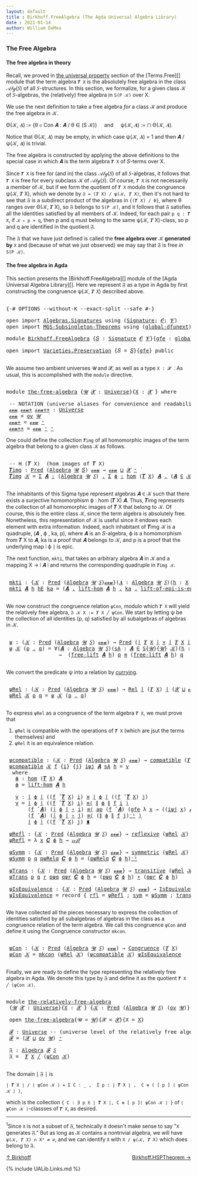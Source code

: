 ```yaml
---
layout: default
title : Birkhoff.FreeAlgebra (The Agda Universal Algebra Library)
date : 2021-01-14
author: William DeMeo
---
```


### <a id="the-free-algebra">The Free Algebra</a>

#### <a id="the-free-algebra-in-theory">The free algebra in theory</a>

Recall, we proved in [the universal property](Terms.Free.html#the-universal-property) section of the [Terms.Free][] module that the term algebra `𝑻 X` is the absolutely free algebra in the class 𝒜𝓁ℊ(𝑆) of all 𝑆-structures. In this section, we formalize, for a given class 𝒦 of 𝑆-algebras, the (relatively) free algebra in `S(P 𝒦)` over X.

We use the next definition to take a free algebra *for* a class 𝒦 and produce the free algebra *in* 𝒦.

Θ(𝒦, 𝑨) := {θ ∈ Con 𝑨 : 𝑨 / θ ∈ (S 𝒦)} &nbsp; &nbsp; and &nbsp; &nbsp; ψ(𝒦, 𝑨) := ⋂ Θ(𝒦, 𝑨).

Notice that Θ(𝒦, 𝑨) may be empty, in which case ψ(𝒦, 𝑨) = 1 and then 𝑨 / ψ(𝒦, 𝑨) is trivial.

The free algebra is constructed by applying the above definitions to the special case in which 𝑨 is the term algebra `𝑻 X` of 𝑆-terms over X.

Since `𝑻 X` is free for (and in) the class 𝒜𝓁ℊ(𝑆) of all 𝑆-algebras, it follows that `𝑻 X` is free for every subclass 𝒦 of 𝒜𝓁ℊ(𝑆). Of course, `𝑻 X` is not necessarily a member of 𝒦, but if we form the quotient of `𝑻 X` modulo the congruence ψ(𝒦, 𝑻 X), which we denote by `𝔉 = (𝑻 X) / ψ(𝒦, 𝑻 X)`, then it's not hard to see that 𝔉 is a subdirect product of the algebras in `{(𝑻 𝑋) / θ}`, where θ ranges over Θ(𝒦, 𝑻 X), so 𝔉 belongs to `S(P 𝒦)`, and it follows that 𝔉 satisfies all the identities satisfied by all members of 𝒦.  Indeed, for each pair `p q : 𝑻 X`, if `𝒦 ⊧ p ≈ q`, then p and q must belong to the same ψ(𝒦, 𝑻 X)-class, so p and q are identified in the quotient 𝔉.

The 𝔉 that we have just defined is called the **free algebra over** 𝒦 **generated by** `X` and (because of what we just observed) we may say that 𝔉 is free *in* `S(P 𝒦)`.


#### <a id="the-free-algebra-in-agda">The free algebra in Agda</a>

This section presents the [Birkhoff.FreeAlgebra][] module of the [Agda Universal Algebra Library][].  Here we represent 𝔉 as a type in Agda by first constructing the congruence ψ(𝒦, 𝑻 𝑋) described above.

<pre class="Agda">

<a id="2167" class="Symbol">{-#</a> <a id="2171" class="Keyword">OPTIONS</a> <a id="2179" class="Pragma">--without-K</a> <a id="2191" class="Pragma">--exact-split</a> <a id="2205" class="Pragma">--safe</a> <a id="2212" class="Symbol">#-}</a>

<a id="2217" class="Keyword">open</a> <a id="2222" class="Keyword">import</a> <a id="2229" href="Algebras.Signatures.html" class="Module">Algebras.Signatures</a> <a id="2249" class="Keyword">using</a> <a id="2255" class="Symbol">(</a><a id="2256" href="Algebras.Signatures.html#1299" class="Function">Signature</a><a id="2265" class="Symbol">;</a> <a id="2267" href="universes.html#613" class="Generalizable">𝓞</a><a id="2268" class="Symbol">;</a> <a id="2270" href="universes.html#617" class="Generalizable">𝓥</a><a id="2271" class="Symbol">)</a>
<a id="2273" class="Keyword">open</a> <a id="2278" class="Keyword">import</a> <a id="2285" href="MGS-Subsingleton-Theorems.html" class="Module">MGS-Subsingleton-Theorems</a> <a id="2311" class="Keyword">using</a> <a id="2317" class="Symbol">(</a><a id="2318" href="MGS-Subsingleton-Theorems.html#3468" class="Function">global-dfunext</a><a id="2332" class="Symbol">)</a>

<a id="2335" class="Keyword">module</a> <a id="2342" href="Birkhoff.FreeAlgebra.html" class="Module">Birkhoff.FreeAlgebra</a> <a id="2363" class="Symbol">{</a><a id="2364" href="Birkhoff.FreeAlgebra.html#2364" class="Bound">𝑆</a> <a id="2366" class="Symbol">:</a> <a id="2368" href="Algebras.Signatures.html#1299" class="Function">Signature</a> <a id="2378" href="universes.html#613" class="Generalizable">𝓞</a> <a id="2380" href="universes.html#617" class="Generalizable">𝓥</a><a id="2381" class="Symbol">}{</a><a id="2383" href="Birkhoff.FreeAlgebra.html#2383" class="Bound">gfe</a> <a id="2387" class="Symbol">:</a> <a id="2389" href="MGS-Subsingleton-Theorems.html#3468" class="Function">global-dfunext</a><a id="2403" class="Symbol">}</a> <a id="2405" class="Keyword">where</a>

<a id="2412" class="Keyword">open</a> <a id="2417" class="Keyword">import</a> <a id="2424" href="Varieties.Preservation.html" class="Module">Varieties.Preservation</a> <a id="2447" class="Symbol">{</a><a id="2448" class="Argument">𝑆</a> <a id="2450" class="Symbol">=</a> <a id="2452" href="Birkhoff.FreeAlgebra.html#2364" class="Bound">𝑆</a><a id="2453" class="Symbol">}{</a><a id="2455" href="Birkhoff.FreeAlgebra.html#2383" class="Bound">gfe</a><a id="2458" class="Symbol">}</a> <a id="2460" class="Keyword">public</a>

</pre>

We assume two ambient universes 𝓤 and 𝓧, as well as a type `X : 𝓧 ̇`. As usual, this is accomplished with the `module` directive.

<pre class="Agda">

<a id="2625" class="Keyword">module</a> <a id="the-free-algebra"></a><a id="2632" href="Birkhoff.FreeAlgebra.html#2632" class="Module">the-free-algebra</a> <a id="2649" class="Symbol">{</a><a id="2650" href="Birkhoff.FreeAlgebra.html#2650" class="Bound">𝓤</a> <a id="2652" href="Birkhoff.FreeAlgebra.html#2652" class="Bound">𝓧</a> <a id="2654" class="Symbol">:</a> <a id="2656" href="universes.html#551" class="Function">Universe</a><a id="2664" class="Symbol">}{</a><a id="2666" href="Birkhoff.FreeAlgebra.html#2666" class="Bound">X</a> <a id="2668" class="Symbol">:</a> <a id="2670" href="Birkhoff.FreeAlgebra.html#2652" class="Bound">𝓧</a> <a id="2672" href="universes.html#758" class="Function Operator">̇</a><a id="2673" class="Symbol">}</a> <a id="2675" class="Keyword">where</a>

 <a id="2683" class="Comment">-- NOTATION (universe aliases for convenience and readability).</a>
 <a id="the-free-algebra.𝓸𝓿𝓾"></a><a id="2748" href="Birkhoff.FreeAlgebra.html#2748" class="Function">𝓸𝓿𝓾</a> <a id="the-free-algebra.𝓸𝓿𝓾+"></a><a id="2752" href="Birkhoff.FreeAlgebra.html#2752" class="Function">𝓸𝓿𝓾+</a> <a id="the-free-algebra.𝓸𝓿𝓾++"></a><a id="2757" href="Birkhoff.FreeAlgebra.html#2757" class="Function">𝓸𝓿𝓾++</a> <a id="2763" class="Symbol">:</a> <a id="2765" href="universes.html#551" class="Function">Universe</a>
 <a id="2775" href="Birkhoff.FreeAlgebra.html#2748" class="Function">𝓸𝓿𝓾</a> <a id="2779" class="Symbol">=</a> <a id="2781" href="Algebras.Products.html#1999" class="Function">ov</a> <a id="2784" href="Birkhoff.FreeAlgebra.html#2650" class="Bound">𝓤</a>
 <a id="2787" href="Birkhoff.FreeAlgebra.html#2752" class="Function">𝓸𝓿𝓾+</a> <a id="2792" class="Symbol">=</a> <a id="2794" href="Birkhoff.FreeAlgebra.html#2748" class="Function">𝓸𝓿𝓾</a> <a id="2798" href="universes.html#527" class="Function Operator">⁺</a>
 <a id="2801" href="Birkhoff.FreeAlgebra.html#2757" class="Function">𝓸𝓿𝓾++</a> <a id="2807" class="Symbol">=</a> <a id="2809" href="Birkhoff.FreeAlgebra.html#2748" class="Function">𝓸𝓿𝓾</a> <a id="2813" href="universes.html#527" class="Function Operator">⁺</a> <a id="2815" href="universes.html#527" class="Function Operator">⁺</a>
</pre>

One could define the collection `𝑻img` of all homomorphic images of the term algebra that belong to a given class 𝒦 as follows.

<pre class="Agda">

 <a id="2973" class="Comment">-- H (𝑻 X)  (hom images of 𝑻 X)</a>
 <a id="the-free-algebra.𝑻img"></a><a id="3006" href="Birkhoff.FreeAlgebra.html#3006" class="Function">𝑻img</a> <a id="3011" class="Symbol">:</a> <a id="3013" href="Relations.Unary.html#1062" class="Function">Pred</a> <a id="3018" class="Symbol">(</a><a id="3019" href="Algebras.Algebras.html#694" class="Function">Algebra</a> <a id="3027" href="Birkhoff.FreeAlgebra.html#2650" class="Bound">𝓤</a> <a id="3029" href="Birkhoff.FreeAlgebra.html#2364" class="Bound">𝑆</a><a id="3030" class="Symbol">)</a> <a id="3032" href="Birkhoff.FreeAlgebra.html#2748" class="Function">𝓸𝓿𝓾</a> <a id="3036" class="Symbol">→</a> <a id="3038" href="Birkhoff.FreeAlgebra.html#2748" class="Function">𝓸𝓿𝓾</a> <a id="3042" href="Agda.Primitive.html#636" class="Function Operator">⊔</a> <a id="3044" href="Birkhoff.FreeAlgebra.html#2652" class="Bound">𝓧</a> <a id="3046" href="universes.html#527" class="Function Operator">⁺</a> <a id="3048" href="universes.html#758" class="Function Operator">̇</a>
 <a id="3051" href="Birkhoff.FreeAlgebra.html#3006" class="Function">𝑻img</a> <a id="3056" href="Birkhoff.FreeAlgebra.html#3056" class="Bound">𝒦</a> <a id="3058" class="Symbol">=</a> <a id="3060" href="MGS-MLTT.html#3074" class="Function">Σ</a> <a id="3062" href="Birkhoff.FreeAlgebra.html#3062" class="Bound">𝑨</a> <a id="3064" href="MGS-MLTT.html#3074" class="Function">꞉</a> <a id="3066" class="Symbol">(</a><a id="3067" href="Algebras.Algebras.html#694" class="Function">Algebra</a> <a id="3075" href="Birkhoff.FreeAlgebra.html#2650" class="Bound">𝓤</a> <a id="3077" href="Birkhoff.FreeAlgebra.html#2364" class="Bound">𝑆</a><a id="3078" class="Symbol">)</a> <a id="3080" href="MGS-MLTT.html#3074" class="Function">,</a> <a id="3082" href="MGS-MLTT.html#3074" class="Function">Σ</a> <a id="3084" href="Birkhoff.FreeAlgebra.html#3084" class="Bound">ϕ</a> <a id="3086" href="MGS-MLTT.html#3074" class="Function">꞉</a> <a id="3088" href="Homomorphisms.Basic.html#2268" class="Function">hom</a> <a id="3092" class="Symbol">(</a><a id="3093" href="Terms.Basic.html#3603" class="Function">𝑻</a> <a id="3095" href="Birkhoff.FreeAlgebra.html#2666" class="Bound">X</a><a id="3096" class="Symbol">)</a> <a id="3098" href="Birkhoff.FreeAlgebra.html#3062" class="Bound">𝑨</a> <a id="3100" href="MGS-MLTT.html#3074" class="Function">,</a> <a id="3102" class="Symbol">(</a><a id="3103" href="Birkhoff.FreeAlgebra.html#3062" class="Bound">𝑨</a> <a id="3105" href="Relations.Unary.html#2061" class="Function Operator">∈</a> <a id="3107" href="Birkhoff.FreeAlgebra.html#3056" class="Bound">𝒦</a><a id="3108" class="Symbol">)</a> <a id="3110" href="MGS-MLTT.html#3515" class="Function Operator">×</a> <a id="3112" href="Prelude.Inverses.html#2322" class="Function">Epic</a> <a id="3117" href="Prelude.Preliminaries.html#12622" class="Function Operator">∣</a> <a id="3119" href="Birkhoff.FreeAlgebra.html#3084" class="Bound">ϕ</a> <a id="3121" href="Prelude.Preliminaries.html#12622" class="Function Operator">∣</a>

</pre>

The inhabitants of this Sigma type represent algebras 𝑨 ∈ 𝒦 such that there exists a surjective homomorphism ϕ : hom (𝑻 X) 𝑨. Thus, 𝑻img represents the collection of all homomorphic images of 𝑻 X that belong to 𝒦.  Of course, this is the entire class 𝒦, since the term algebra is absolutely free. Nonetheless, this representation of 𝒦 is useful since it endows each element with extra information.  Indeed, each inhabitant of 𝑻img 𝒦 is a quadruple, (𝑨 , ϕ , ka, p), where 𝑨 is an 𝑆-algebra, ϕ is a homomorphism from 𝑻 X to 𝑨, ka is a proof that 𝑨 belongs to 𝒦, and p is a proof that the underlying map ∣ ϕ ∣ is epic.

The next function, `mkti`, that takes an arbitrary algebra 𝑨 in 𝒦 and a mapping X → ∣ 𝑨 ∣ and returns the corresponding quadruple in `𝑻img 𝒦`.

<pre class="Agda">

 <a id="the-free-algebra.mkti"></a><a id="3913" href="Birkhoff.FreeAlgebra.html#3913" class="Function">mkti</a> <a id="3918" class="Symbol">:</a> <a id="3920" class="Symbol">{</a><a id="3921" href="Birkhoff.FreeAlgebra.html#3921" class="Bound">𝒦</a> <a id="3923" class="Symbol">:</a> <a id="3925" href="Relations.Unary.html#1062" class="Function">Pred</a> <a id="3930" class="Symbol">(</a><a id="3931" href="Algebras.Algebras.html#694" class="Function">Algebra</a> <a id="3939" href="Birkhoff.FreeAlgebra.html#2650" class="Bound">𝓤</a> <a id="3941" href="Birkhoff.FreeAlgebra.html#2364" class="Bound">𝑆</a><a id="3942" class="Symbol">)</a><a id="3943" href="Birkhoff.FreeAlgebra.html#2748" class="Function">𝓸𝓿𝓾</a><a id="3946" class="Symbol">}(</a><a id="3948" href="Birkhoff.FreeAlgebra.html#3948" class="Bound">𝑨</a> <a id="3950" class="Symbol">:</a> <a id="3952" href="Algebras.Algebras.html#694" class="Function">Algebra</a> <a id="3960" href="Birkhoff.FreeAlgebra.html#2650" class="Bound">𝓤</a> <a id="3962" href="Birkhoff.FreeAlgebra.html#2364" class="Bound">𝑆</a><a id="3963" class="Symbol">)(</a><a id="3965" href="Birkhoff.FreeAlgebra.html#3965" class="Bound">h</a> <a id="3967" class="Symbol">:</a> <a id="3969" href="Birkhoff.FreeAlgebra.html#2666" class="Bound">X</a> <a id="3971" class="Symbol">→</a> <a id="3973" href="Prelude.Preliminaries.html#12622" class="Function Operator">∣</a> <a id="3975" href="Birkhoff.FreeAlgebra.html#3948" class="Bound">𝑨</a> <a id="3977" href="Prelude.Preliminaries.html#12622" class="Function Operator">∣</a><a id="3978" class="Symbol">)</a> <a id="3980" class="Symbol">→</a> <a id="3982" href="Prelude.Inverses.html#2322" class="Function">Epic</a> <a id="3987" href="Birkhoff.FreeAlgebra.html#3965" class="Bound">h</a> <a id="3989" class="Symbol">→</a> <a id="3991" href="Birkhoff.FreeAlgebra.html#3948" class="Bound">𝑨</a> <a id="3993" href="Relations.Unary.html#2061" class="Function Operator">∈</a> <a id="3995" href="Birkhoff.FreeAlgebra.html#3921" class="Bound">𝒦</a> <a id="3997" class="Symbol">→</a> <a id="3999" href="Birkhoff.FreeAlgebra.html#3006" class="Function">𝑻img</a> <a id="4004" href="Birkhoff.FreeAlgebra.html#3921" class="Bound">𝒦</a>
 <a id="4007" href="Birkhoff.FreeAlgebra.html#3913" class="Function">mkti</a> <a id="4012" href="Birkhoff.FreeAlgebra.html#4012" class="Bound">𝑨</a> <a id="4014" href="Birkhoff.FreeAlgebra.html#4014" class="Bound">h</a> <a id="4016" href="Birkhoff.FreeAlgebra.html#4016" class="Bound">hE</a> <a id="4019" href="Birkhoff.FreeAlgebra.html#4019" class="Bound">ka</a> <a id="4022" class="Symbol">=</a> <a id="4024" class="Symbol">(</a><a id="4025" href="Birkhoff.FreeAlgebra.html#4012" class="Bound">𝑨</a> <a id="4027" href="Prelude.Equality.html#493" class="InductiveConstructor Operator">,</a> <a id="4029" href="Terms.Basic.html#4495" class="Function">lift-hom</a> <a id="4038" href="Birkhoff.FreeAlgebra.html#4012" class="Bound">𝑨</a> <a id="4040" href="Birkhoff.FreeAlgebra.html#4014" class="Bound">h</a> <a id="4042" href="Prelude.Equality.html#493" class="InductiveConstructor Operator">,</a> <a id="4044" href="Birkhoff.FreeAlgebra.html#4019" class="Bound">ka</a> <a id="4047" href="Prelude.Equality.html#493" class="InductiveConstructor Operator">,</a> <a id="4049" href="Terms.Basic.html#5688" class="Function">lift-of-epi-is-epi</a> <a id="4068" href="Birkhoff.FreeAlgebra.html#4012" class="Bound">𝑨</a> <a id="4070" href="Birkhoff.FreeAlgebra.html#4014" class="Bound">h</a> <a id="4072" href="Birkhoff.FreeAlgebra.html#4016" class="Bound">hE</a><a id="4074" class="Symbol">)</a>

</pre>

We now construct the congruence relation `ψCon`, modulo which `𝑻 X` will yield the relatively free algebra, `𝔉 𝒦 X := 𝑻 X ╱ ψCon`. We start by letting ψ be the collection of all identities (p, q) satisfied by all subalgebras of algebras in 𝒦.

<pre class="Agda">

 <a id="the-free-algebra.ψ"></a><a id="4348" href="Birkhoff.FreeAlgebra.html#4348" class="Function">ψ</a> <a id="4350" class="Symbol">:</a> <a id="4352" class="Symbol">(</a><a id="4353" href="Birkhoff.FreeAlgebra.html#4353" class="Bound">𝒦</a> <a id="4355" class="Symbol">:</a> <a id="4357" href="Relations.Unary.html#1062" class="Function">Pred</a> <a id="4362" class="Symbol">(</a><a id="4363" href="Algebras.Algebras.html#694" class="Function">Algebra</a> <a id="4371" href="Birkhoff.FreeAlgebra.html#2650" class="Bound">𝓤</a> <a id="4373" href="Birkhoff.FreeAlgebra.html#2364" class="Bound">𝑆</a><a id="4374" class="Symbol">)</a> <a id="4376" href="Birkhoff.FreeAlgebra.html#2748" class="Function">𝓸𝓿𝓾</a><a id="4379" class="Symbol">)</a> <a id="4381" class="Symbol">→</a> <a id="4383" href="Relations.Unary.html#1062" class="Function">Pred</a> <a id="4388" class="Symbol">(</a><a id="4389" href="Prelude.Preliminaries.html#12622" class="Function Operator">∣</a> <a id="4391" href="Terms.Basic.html#3603" class="Function">𝑻</a> <a id="4393" href="Birkhoff.FreeAlgebra.html#2666" class="Bound">X</a> <a id="4395" href="Prelude.Preliminaries.html#12622" class="Function Operator">∣</a> <a id="4397" href="MGS-MLTT.html#3515" class="Function Operator">×</a> <a id="4399" href="Prelude.Preliminaries.html#12622" class="Function Operator">∣</a> <a id="4401" href="Terms.Basic.html#3603" class="Function">𝑻</a> <a id="4403" href="Birkhoff.FreeAlgebra.html#2666" class="Bound">X</a> <a id="4405" href="Prelude.Preliminaries.html#12622" class="Function Operator">∣</a><a id="4406" class="Symbol">)</a> <a id="4408" class="Symbol">(</a><a id="4409" href="Birkhoff.FreeAlgebra.html#2652" class="Bound">𝓧</a> <a id="4411" href="Agda.Primitive.html#636" class="Function Operator">⊔</a> <a id="4413" href="Birkhoff.FreeAlgebra.html#2748" class="Function">𝓸𝓿𝓾</a><a id="4416" class="Symbol">)</a>
 <a id="4419" href="Birkhoff.FreeAlgebra.html#4348" class="Function">ψ</a> <a id="4421" href="Birkhoff.FreeAlgebra.html#4421" class="Bound">𝒦</a> <a id="4423" class="Symbol">(</a><a id="4424" href="Birkhoff.FreeAlgebra.html#4424" class="Bound">p</a> <a id="4426" href="Prelude.Equality.html#493" class="InductiveConstructor Operator">,</a> <a id="4428" href="Birkhoff.FreeAlgebra.html#4428" class="Bound">q</a><a id="4429" class="Symbol">)</a> <a id="4431" class="Symbol">=</a> <a id="4433" class="Symbol">∀(</a><a id="4435" href="Birkhoff.FreeAlgebra.html#4435" class="Bound">𝑨</a> <a id="4437" class="Symbol">:</a> <a id="4439" href="Algebras.Algebras.html#694" class="Function">Algebra</a> <a id="4447" href="Birkhoff.FreeAlgebra.html#2650" class="Bound">𝓤</a> <a id="4449" href="Birkhoff.FreeAlgebra.html#2364" class="Bound">𝑆</a><a id="4450" class="Symbol">)(</a><a id="4452" href="Birkhoff.FreeAlgebra.html#4452" class="Bound">sA</a> <a id="4455" class="Symbol">:</a> <a id="4457" href="Birkhoff.FreeAlgebra.html#4435" class="Bound">𝑨</a> <a id="4459" href="Relations.Unary.html#2061" class="Function Operator">∈</a> <a id="4461" href="Varieties.Varieties.html#2944" class="Datatype">S</a><a id="4462" class="Symbol">{</a><a id="4463" href="Birkhoff.FreeAlgebra.html#2650" class="Bound">𝓤</a><a id="4464" class="Symbol">}{</a><a id="4466" href="Birkhoff.FreeAlgebra.html#2650" class="Bound">𝓤</a><a id="4467" class="Symbol">}</a> <a id="4469" href="Birkhoff.FreeAlgebra.html#4421" class="Bound">𝒦</a><a id="4470" class="Symbol">)(</a><a id="4472" href="Birkhoff.FreeAlgebra.html#4472" class="Bound">h</a> <a id="4474" class="Symbol">:</a> <a id="4476" href="Birkhoff.FreeAlgebra.html#2666" class="Bound">X</a> <a id="4478" class="Symbol">→</a> <a id="4480" href="Prelude.Preliminaries.html#12622" class="Function Operator">∣</a> <a id="4482" href="Birkhoff.FreeAlgebra.html#4435" class="Bound">𝑨</a> <a id="4484" href="Prelude.Preliminaries.html#12622" class="Function Operator">∣</a> <a id="4486" class="Symbol">)</a>
                 <a id="4505" class="Symbol">→</a>  <a id="4508" class="Symbol">(</a><a id="4509" href="Terms.Basic.html#4221" class="Function">free-lift</a> <a id="4519" href="Birkhoff.FreeAlgebra.html#4435" class="Bound">𝑨</a> <a id="4521" href="Birkhoff.FreeAlgebra.html#4472" class="Bound">h</a><a id="4522" class="Symbol">)</a> <a id="4524" href="Birkhoff.FreeAlgebra.html#4424" class="Bound">p</a> <a id="4526" href="Prelude.Inverses.html#560" class="Datatype Operator">≡</a> <a id="4528" class="Symbol">(</a><a id="4529" href="Terms.Basic.html#4221" class="Function">free-lift</a> <a id="4539" href="Birkhoff.FreeAlgebra.html#4435" class="Bound">𝑨</a> <a id="4541" href="Birkhoff.FreeAlgebra.html#4472" class="Bound">h</a><a id="4542" class="Symbol">)</a> <a id="4544" href="Birkhoff.FreeAlgebra.html#4428" class="Bound">q</a>

</pre>

We convert the predicate ψ into a relation by [currying](https://en.wikipedia.org/wiki/Currying).

<pre class="Agda">

 <a id="the-free-algebra.ψRel"></a><a id="4673" href="Birkhoff.FreeAlgebra.html#4673" class="Function">ψRel</a> <a id="4678" class="Symbol">:</a> <a id="4680" class="Symbol">(</a><a id="4681" href="Birkhoff.FreeAlgebra.html#4681" class="Bound">𝒦</a> <a id="4683" class="Symbol">:</a> <a id="4685" href="Relations.Unary.html#1062" class="Function">Pred</a> <a id="4690" class="Symbol">(</a><a id="4691" href="Algebras.Algebras.html#694" class="Function">Algebra</a> <a id="4699" href="Birkhoff.FreeAlgebra.html#2650" class="Bound">𝓤</a> <a id="4701" href="Birkhoff.FreeAlgebra.html#2364" class="Bound">𝑆</a><a id="4702" class="Symbol">)</a> <a id="4704" href="Birkhoff.FreeAlgebra.html#2748" class="Function">𝓸𝓿𝓾</a><a id="4707" class="Symbol">)</a> <a id="4709" class="Symbol">→</a> <a id="4711" href="Relations.Binary.html#1464" class="Function">Rel</a> <a id="4715" href="Prelude.Preliminaries.html#12622" class="Function Operator">∣</a> <a id="4717" class="Symbol">(</a><a id="4718" href="Terms.Basic.html#3603" class="Function">𝑻</a> <a id="4720" href="Birkhoff.FreeAlgebra.html#2666" class="Bound">X</a><a id="4721" class="Symbol">)</a> <a id="4723" href="Prelude.Preliminaries.html#12622" class="Function Operator">∣</a> <a id="4725" class="Symbol">(</a><a id="4726" href="Birkhoff.FreeAlgebra.html#2652" class="Bound">𝓧</a> <a id="4728" href="Agda.Primitive.html#636" class="Function Operator">⊔</a> <a id="4730" href="Birkhoff.FreeAlgebra.html#2748" class="Function">𝓸𝓿𝓾</a><a id="4733" class="Symbol">)</a>
 <a id="4736" href="Birkhoff.FreeAlgebra.html#4673" class="Function">ψRel</a> <a id="4741" href="Birkhoff.FreeAlgebra.html#4741" class="Bound">𝒦</a> <a id="4743" href="Birkhoff.FreeAlgebra.html#4743" class="Bound">p</a> <a id="4745" href="Birkhoff.FreeAlgebra.html#4745" class="Bound">q</a> <a id="4747" class="Symbol">=</a> <a id="4749" href="Birkhoff.FreeAlgebra.html#4348" class="Function">ψ</a> <a id="4751" href="Birkhoff.FreeAlgebra.html#4741" class="Bound">𝒦</a> <a id="4753" class="Symbol">(</a><a id="4754" href="Birkhoff.FreeAlgebra.html#4743" class="Bound">p</a> <a id="4756" href="Prelude.Equality.html#493" class="InductiveConstructor Operator">,</a> <a id="4758" href="Birkhoff.FreeAlgebra.html#4745" class="Bound">q</a><a id="4759" class="Symbol">)</a>

</pre>

To express `ψRel` as a congruence of the term algebra `𝑻 X`, we must prove that

1. `ψRel` is compatible with the operations of `𝑻 X` (which are jsut the terms themselves) and
2. `ψRel` it is an equivalence relation.

<pre class="Agda">

 <a id="the-free-algebra.ψcompatible"></a><a id="5007" href="Birkhoff.FreeAlgebra.html#5007" class="Function">ψcompatible</a> <a id="5019" class="Symbol">:</a> <a id="5021" class="Symbol">(</a><a id="5022" href="Birkhoff.FreeAlgebra.html#5022" class="Bound">𝒦</a> <a id="5024" class="Symbol">:</a> <a id="5026" href="Relations.Unary.html#1062" class="Function">Pred</a> <a id="5031" class="Symbol">(</a><a id="5032" href="Algebras.Algebras.html#694" class="Function">Algebra</a> <a id="5040" href="Birkhoff.FreeAlgebra.html#2650" class="Bound">𝓤</a> <a id="5042" href="Birkhoff.FreeAlgebra.html#2364" class="Bound">𝑆</a><a id="5043" class="Symbol">)</a> <a id="5045" href="Birkhoff.FreeAlgebra.html#2748" class="Function">𝓸𝓿𝓾</a><a id="5048" class="Symbol">)</a> <a id="5050" class="Symbol">→</a> <a id="5052" href="Algebras.Algebras.html#5347" class="Function">compatible</a> <a id="5063" class="Symbol">(</a><a id="5064" href="Terms.Basic.html#3603" class="Function">𝑻</a> <a id="5066" href="Birkhoff.FreeAlgebra.html#2666" class="Bound">X</a><a id="5067" class="Symbol">)(</a><a id="5069" href="Birkhoff.FreeAlgebra.html#4673" class="Function">ψRel</a> <a id="5074" href="Birkhoff.FreeAlgebra.html#5022" class="Bound">𝒦</a><a id="5075" class="Symbol">)</a>
 <a id="5078" href="Birkhoff.FreeAlgebra.html#5007" class="Function">ψcompatible</a> <a id="5090" href="Birkhoff.FreeAlgebra.html#5090" class="Bound">𝒦</a> <a id="5092" href="Birkhoff.FreeAlgebra.html#5092" class="Bound">f</a> <a id="5094" class="Symbol">{</a><a id="5095" href="Birkhoff.FreeAlgebra.html#5095" class="Bound">i</a><a id="5096" class="Symbol">}</a> <a id="5098" class="Symbol">{</a><a id="5099" href="Birkhoff.FreeAlgebra.html#5099" class="Bound">j</a><a id="5100" class="Symbol">}</a> <a id="5102" href="Birkhoff.FreeAlgebra.html#5102" class="Bound">iψj</a> <a id="5106" href="Birkhoff.FreeAlgebra.html#5106" class="Bound">𝑨</a> <a id="5108" href="Birkhoff.FreeAlgebra.html#5108" class="Bound">sA</a> <a id="5111" href="Birkhoff.FreeAlgebra.html#5111" class="Bound">h</a> <a id="5113" class="Symbol">=</a> <a id="5115" href="Birkhoff.FreeAlgebra.html#5168" class="Function">γ</a>
  <a id="5119" class="Keyword">where</a>
   <a id="5128" href="Birkhoff.FreeAlgebra.html#5128" class="Function">ϕ</a> <a id="5130" class="Symbol">:</a> <a id="5132" href="Homomorphisms.Basic.html#2268" class="Function">hom</a> <a id="5136" class="Symbol">(</a><a id="5137" href="Terms.Basic.html#3603" class="Function">𝑻</a> <a id="5139" href="Birkhoff.FreeAlgebra.html#2666" class="Bound">X</a><a id="5140" class="Symbol">)</a> <a id="5142" href="Birkhoff.FreeAlgebra.html#5106" class="Bound">𝑨</a>
   <a id="5147" href="Birkhoff.FreeAlgebra.html#5128" class="Function">ϕ</a> <a id="5149" class="Symbol">=</a> <a id="5151" href="Terms.Basic.html#4495" class="Function">lift-hom</a> <a id="5160" href="Birkhoff.FreeAlgebra.html#5106" class="Bound">𝑨</a> <a id="5162" href="Birkhoff.FreeAlgebra.html#5111" class="Bound">h</a>

   <a id="5168" href="Birkhoff.FreeAlgebra.html#5168" class="Function">γ</a> <a id="5170" class="Symbol">:</a> <a id="5172" href="Prelude.Preliminaries.html#12622" class="Function Operator">∣</a> <a id="5174" href="Birkhoff.FreeAlgebra.html#5128" class="Function">ϕ</a> <a id="5176" href="Prelude.Preliminaries.html#12622" class="Function Operator">∣</a> <a id="5178" class="Symbol">((</a><a id="5180" href="Birkhoff.FreeAlgebra.html#5092" class="Bound">f</a> <a id="5182" href="Algebras.Algebras.html#2844" class="Function Operator">̂</a> <a id="5184" href="Terms.Basic.html#3603" class="Function">𝑻</a> <a id="5186" href="Birkhoff.FreeAlgebra.html#2666" class="Bound">X</a><a id="5187" class="Symbol">)</a> <a id="5189" href="Birkhoff.FreeAlgebra.html#5095" class="Bound">i</a><a id="5190" class="Symbol">)</a> <a id="5192" href="Prelude.Inverses.html#560" class="Datatype Operator">≡</a> <a id="5194" href="Prelude.Preliminaries.html#12622" class="Function Operator">∣</a> <a id="5196" href="Birkhoff.FreeAlgebra.html#5128" class="Function">ϕ</a> <a id="5198" href="Prelude.Preliminaries.html#12622" class="Function Operator">∣</a> <a id="5200" class="Symbol">((</a><a id="5202" href="Birkhoff.FreeAlgebra.html#5092" class="Bound">f</a> <a id="5204" href="Algebras.Algebras.html#2844" class="Function Operator">̂</a> <a id="5206" href="Terms.Basic.html#3603" class="Function">𝑻</a> <a id="5208" href="Birkhoff.FreeAlgebra.html#2666" class="Bound">X</a><a id="5209" class="Symbol">)</a> <a id="5211" href="Birkhoff.FreeAlgebra.html#5099" class="Bound">j</a><a id="5212" class="Symbol">)</a>
   <a id="5217" href="Birkhoff.FreeAlgebra.html#5168" class="Function">γ</a> <a id="5219" class="Symbol">=</a> <a id="5221" href="Prelude.Preliminaries.html#12622" class="Function Operator">∣</a> <a id="5223" href="Birkhoff.FreeAlgebra.html#5128" class="Function">ϕ</a> <a id="5225" href="Prelude.Preliminaries.html#12622" class="Function Operator">∣</a> <a id="5227" class="Symbol">((</a><a id="5229" href="Birkhoff.FreeAlgebra.html#5092" class="Bound">f</a> <a id="5231" href="Algebras.Algebras.html#2844" class="Function Operator">̂</a> <a id="5233" href="Terms.Basic.html#3603" class="Function">𝑻</a> <a id="5235" href="Birkhoff.FreeAlgebra.html#2666" class="Bound">X</a><a id="5236" class="Symbol">)</a> <a id="5238" href="Birkhoff.FreeAlgebra.html#5095" class="Bound">i</a><a id="5239" class="Symbol">)</a> <a id="5241" href="MGS-MLTT.html#5997" class="Function Operator">≡⟨</a> <a id="5244" href="Prelude.Preliminaries.html#12700" class="Function Operator">∥</a> <a id="5246" href="Birkhoff.FreeAlgebra.html#5128" class="Function">ϕ</a> <a id="5248" href="Prelude.Preliminaries.html#12700" class="Function Operator">∥</a> <a id="5250" href="Birkhoff.FreeAlgebra.html#5092" class="Bound">f</a> <a id="5252" href="Birkhoff.FreeAlgebra.html#5095" class="Bound">i</a> <a id="5254" href="MGS-MLTT.html#5997" class="Function Operator">⟩</a>
       <a id="5263" class="Symbol">(</a><a id="5264" href="Birkhoff.FreeAlgebra.html#5092" class="Bound">f</a> <a id="5266" href="Algebras.Algebras.html#2844" class="Function Operator">̂</a> <a id="5268" href="Birkhoff.FreeAlgebra.html#5106" class="Bound">𝑨</a><a id="5269" class="Symbol">)</a> <a id="5271" class="Symbol">(</a><a id="5272" href="Prelude.Preliminaries.html#12622" class="Function Operator">∣</a> <a id="5274" href="Birkhoff.FreeAlgebra.html#5128" class="Function">ϕ</a> <a id="5276" href="Prelude.Preliminaries.html#12622" class="Function Operator">∣</a> <a id="5278" href="MGS-MLTT.html#3813" class="Function Operator">∘</a> <a id="5280" href="Birkhoff.FreeAlgebra.html#5095" class="Bound">i</a><a id="5281" class="Symbol">)</a> <a id="5283" href="MGS-MLTT.html#5997" class="Function Operator">≡⟨</a> <a id="5286" href="MGS-MLTT.html#6613" class="Function">ap</a> <a id="5289" class="Symbol">(</a><a id="5290" href="Birkhoff.FreeAlgebra.html#5092" class="Bound">f</a> <a id="5292" href="Algebras.Algebras.html#2844" class="Function Operator">̂</a> <a id="5294" href="Birkhoff.FreeAlgebra.html#5106" class="Bound">𝑨</a><a id="5295" class="Symbol">)</a> <a id="5297" class="Symbol">(</a><a id="5298" href="Birkhoff.FreeAlgebra.html#2383" class="Bound">gfe</a> <a id="5302" class="Symbol">λ</a> <a id="5304" href="Birkhoff.FreeAlgebra.html#5304" class="Bound">x</a> <a id="5306" class="Symbol">→</a> <a id="5308" class="Symbol">((</a><a id="5310" href="Birkhoff.FreeAlgebra.html#5102" class="Bound">iψj</a> <a id="5314" href="Birkhoff.FreeAlgebra.html#5304" class="Bound">x</a><a id="5315" class="Symbol">)</a> <a id="5317" href="Birkhoff.FreeAlgebra.html#5106" class="Bound">𝑨</a> <a id="5319" href="Birkhoff.FreeAlgebra.html#5108" class="Bound">sA</a> <a id="5322" href="Birkhoff.FreeAlgebra.html#5111" class="Bound">h</a><a id="5323" class="Symbol">))</a> <a id="5326" href="MGS-MLTT.html#5997" class="Function Operator">⟩</a>
       <a id="5335" class="Symbol">(</a><a id="5336" href="Birkhoff.FreeAlgebra.html#5092" class="Bound">f</a> <a id="5338" href="Algebras.Algebras.html#2844" class="Function Operator">̂</a> <a id="5340" href="Birkhoff.FreeAlgebra.html#5106" class="Bound">𝑨</a><a id="5341" class="Symbol">)</a> <a id="5343" class="Symbol">(</a><a id="5344" href="Prelude.Preliminaries.html#12622" class="Function Operator">∣</a> <a id="5346" href="Birkhoff.FreeAlgebra.html#5128" class="Function">ϕ</a> <a id="5348" href="Prelude.Preliminaries.html#12622" class="Function Operator">∣</a> <a id="5350" href="MGS-MLTT.html#3813" class="Function Operator">∘</a> <a id="5352" href="Birkhoff.FreeAlgebra.html#5099" class="Bound">j</a><a id="5353" class="Symbol">)</a> <a id="5355" href="MGS-MLTT.html#5997" class="Function Operator">≡⟨</a> <a id="5358" class="Symbol">(</a><a id="5359" href="Prelude.Preliminaries.html#12700" class="Function Operator">∥</a> <a id="5361" href="Birkhoff.FreeAlgebra.html#5128" class="Function">ϕ</a> <a id="5363" href="Prelude.Preliminaries.html#12700" class="Function Operator">∥</a> <a id="5365" href="Birkhoff.FreeAlgebra.html#5092" class="Bound">f</a> <a id="5367" href="Birkhoff.FreeAlgebra.html#5099" class="Bound">j</a><a id="5368" class="Symbol">)</a><a id="5369" href="MGS-MLTT.html#6125" class="Function Operator">⁻¹</a> <a id="5372" href="MGS-MLTT.html#5997" class="Function Operator">⟩</a>
       <a id="5381" href="Prelude.Preliminaries.html#12622" class="Function Operator">∣</a> <a id="5383" href="Birkhoff.FreeAlgebra.html#5128" class="Function">ϕ</a> <a id="5385" href="Prelude.Preliminaries.html#12622" class="Function Operator">∣</a> <a id="5387" class="Symbol">((</a><a id="5389" href="Birkhoff.FreeAlgebra.html#5092" class="Bound">f</a> <a id="5391" href="Algebras.Algebras.html#2844" class="Function Operator">̂</a> <a id="5393" href="Terms.Basic.html#3603" class="Function">𝑻</a> <a id="5395" href="Birkhoff.FreeAlgebra.html#2666" class="Bound">X</a><a id="5396" class="Symbol">)</a> <a id="5398" href="Birkhoff.FreeAlgebra.html#5099" class="Bound">j</a><a id="5399" class="Symbol">)</a> <a id="5401" href="MGS-MLTT.html#6079" class="Function Operator">∎</a>

 <a id="the-free-algebra.ψRefl"></a><a id="5405" href="Birkhoff.FreeAlgebra.html#5405" class="Function">ψRefl</a> <a id="5411" class="Symbol">:</a> <a id="5413" class="Symbol">{</a><a id="5414" href="Birkhoff.FreeAlgebra.html#5414" class="Bound">𝒦</a> <a id="5416" class="Symbol">:</a> <a id="5418" href="Relations.Unary.html#1062" class="Function">Pred</a> <a id="5423" class="Symbol">(</a><a id="5424" href="Algebras.Algebras.html#694" class="Function">Algebra</a> <a id="5432" href="Birkhoff.FreeAlgebra.html#2650" class="Bound">𝓤</a> <a id="5434" href="Birkhoff.FreeAlgebra.html#2364" class="Bound">𝑆</a><a id="5435" class="Symbol">)</a> <a id="5437" href="Birkhoff.FreeAlgebra.html#2748" class="Function">𝓸𝓿𝓾</a><a id="5440" class="Symbol">}</a> <a id="5442" class="Symbol">→</a> <a id="5444" href="Relations.Quotients.html#983" class="Function">reflexive</a> <a id="5454" class="Symbol">(</a><a id="5455" href="Birkhoff.FreeAlgebra.html#4673" class="Function">ψRel</a> <a id="5460" href="Birkhoff.FreeAlgebra.html#5414" class="Bound">𝒦</a><a id="5461" class="Symbol">)</a>
 <a id="5464" href="Birkhoff.FreeAlgebra.html#5405" class="Function">ψRefl</a> <a id="5470" class="Symbol">=</a> <a id="5472" class="Symbol">λ</a> <a id="5474" href="Birkhoff.FreeAlgebra.html#5474" class="Bound">x</a> <a id="5476" href="Birkhoff.FreeAlgebra.html#5476" class="Bound">𝑪</a> <a id="5478" href="Birkhoff.FreeAlgebra.html#5478" class="Bound">ϕ</a> <a id="5480" href="Birkhoff.FreeAlgebra.html#5480" class="Bound">h</a> <a id="5482" class="Symbol">→</a> <a id="5484" href="Prelude.Inverses.html#574" class="InductiveConstructor">𝓇ℯ𝒻𝓁</a>

 <a id="the-free-algebra.ψSymm"></a><a id="5491" href="Birkhoff.FreeAlgebra.html#5491" class="Function">ψSymm</a> <a id="5497" class="Symbol">:</a> <a id="5499" class="Symbol">{</a><a id="5500" href="Birkhoff.FreeAlgebra.html#5500" class="Bound">𝒦</a> <a id="5502" class="Symbol">:</a> <a id="5504" href="Relations.Unary.html#1062" class="Function">Pred</a> <a id="5509" class="Symbol">(</a><a id="5510" href="Algebras.Algebras.html#694" class="Function">Algebra</a> <a id="5518" href="Birkhoff.FreeAlgebra.html#2650" class="Bound">𝓤</a> <a id="5520" href="Birkhoff.FreeAlgebra.html#2364" class="Bound">𝑆</a><a id="5521" class="Symbol">)</a> <a id="5523" href="Birkhoff.FreeAlgebra.html#2748" class="Function">𝓸𝓿𝓾</a><a id="5526" class="Symbol">}</a> <a id="5528" class="Symbol">→</a> <a id="5530" href="Relations.Quotients.html#1071" class="Function">symmetric</a> <a id="5540" class="Symbol">(</a><a id="5541" href="Birkhoff.FreeAlgebra.html#4673" class="Function">ψRel</a> <a id="5546" href="Birkhoff.FreeAlgebra.html#5500" class="Bound">𝒦</a><a id="5547" class="Symbol">)</a>
 <a id="5550" href="Birkhoff.FreeAlgebra.html#5491" class="Function">ψSymm</a> <a id="5556" href="Birkhoff.FreeAlgebra.html#5556" class="Bound">p</a> <a id="5558" href="Birkhoff.FreeAlgebra.html#5558" class="Bound">q</a> <a id="5560" href="Birkhoff.FreeAlgebra.html#5560" class="Bound">pψRelq</a> <a id="5567" href="Birkhoff.FreeAlgebra.html#5567" class="Bound">𝑪</a> <a id="5569" href="Birkhoff.FreeAlgebra.html#5569" class="Bound">ϕ</a> <a id="5571" href="Birkhoff.FreeAlgebra.html#5571" class="Bound">h</a> <a id="5573" class="Symbol">=</a> <a id="5575" class="Symbol">(</a><a id="5576" href="Birkhoff.FreeAlgebra.html#5560" class="Bound">pψRelq</a> <a id="5583" href="Birkhoff.FreeAlgebra.html#5567" class="Bound">𝑪</a> <a id="5585" href="Birkhoff.FreeAlgebra.html#5569" class="Bound">ϕ</a> <a id="5587" href="Birkhoff.FreeAlgebra.html#5571" class="Bound">h</a><a id="5588" class="Symbol">)</a><a id="5589" href="MGS-MLTT.html#6125" class="Function Operator">⁻¹</a>

 <a id="the-free-algebra.ψTrans"></a><a id="5594" href="Birkhoff.FreeAlgebra.html#5594" class="Function">ψTrans</a> <a id="5601" class="Symbol">:</a> <a id="5603" class="Symbol">{</a><a id="5604" href="Birkhoff.FreeAlgebra.html#5604" class="Bound">𝒦</a> <a id="5606" class="Symbol">:</a> <a id="5608" href="Relations.Unary.html#1062" class="Function">Pred</a> <a id="5613" class="Symbol">(</a><a id="5614" href="Algebras.Algebras.html#694" class="Function">Algebra</a> <a id="5622" href="Birkhoff.FreeAlgebra.html#2650" class="Bound">𝓤</a> <a id="5624" href="Birkhoff.FreeAlgebra.html#2364" class="Bound">𝑆</a><a id="5625" class="Symbol">)</a> <a id="5627" href="Birkhoff.FreeAlgebra.html#2748" class="Function">𝓸𝓿𝓾</a><a id="5630" class="Symbol">}</a> <a id="5632" class="Symbol">→</a> <a id="5634" href="Relations.Quotients.html#1283" class="Function">transitive</a> <a id="5645" class="Symbol">(</a><a id="5646" href="Birkhoff.FreeAlgebra.html#4673" class="Function">ψRel</a> <a id="5651" href="Birkhoff.FreeAlgebra.html#5604" class="Bound">𝒦</a><a id="5652" class="Symbol">)</a>
 <a id="5655" href="Birkhoff.FreeAlgebra.html#5594" class="Function">ψTrans</a> <a id="5662" href="Birkhoff.FreeAlgebra.html#5662" class="Bound">p</a> <a id="5664" href="Birkhoff.FreeAlgebra.html#5664" class="Bound">q</a> <a id="5666" href="Birkhoff.FreeAlgebra.html#5666" class="Bound">r</a> <a id="5668" href="Birkhoff.FreeAlgebra.html#5668" class="Bound">pψq</a> <a id="5672" href="Birkhoff.FreeAlgebra.html#5672" class="Bound">qψr</a> <a id="5676" href="Birkhoff.FreeAlgebra.html#5676" class="Bound">𝑪</a> <a id="5678" href="Birkhoff.FreeAlgebra.html#5678" class="Bound">ϕ</a> <a id="5680" href="Birkhoff.FreeAlgebra.html#5680" class="Bound">h</a> <a id="5682" class="Symbol">=</a> <a id="5684" class="Symbol">(</a><a id="5685" href="Birkhoff.FreeAlgebra.html#5668" class="Bound">pψq</a> <a id="5689" href="Birkhoff.FreeAlgebra.html#5676" class="Bound">𝑪</a> <a id="5691" href="Birkhoff.FreeAlgebra.html#5678" class="Bound">ϕ</a> <a id="5693" href="Birkhoff.FreeAlgebra.html#5680" class="Bound">h</a><a id="5694" class="Symbol">)</a> <a id="5696" href="MGS-MLTT.html#5910" class="Function Operator">∙</a> <a id="5698" class="Symbol">(</a><a id="5699" href="Birkhoff.FreeAlgebra.html#5672" class="Bound">qψr</a> <a id="5703" href="Birkhoff.FreeAlgebra.html#5676" class="Bound">𝑪</a> <a id="5705" href="Birkhoff.FreeAlgebra.html#5678" class="Bound">ϕ</a> <a id="5707" href="Birkhoff.FreeAlgebra.html#5680" class="Bound">h</a><a id="5708" class="Symbol">)</a>

 <a id="the-free-algebra.ψIsEquivalence"></a><a id="5712" href="Birkhoff.FreeAlgebra.html#5712" class="Function">ψIsEquivalence</a> <a id="5727" class="Symbol">:</a> <a id="5729" class="Symbol">{</a><a id="5730" href="Birkhoff.FreeAlgebra.html#5730" class="Bound">𝒦</a> <a id="5732" class="Symbol">:</a> <a id="5734" href="Relations.Unary.html#1062" class="Function">Pred</a> <a id="5739" class="Symbol">(</a><a id="5740" href="Algebras.Algebras.html#694" class="Function">Algebra</a> <a id="5748" href="Birkhoff.FreeAlgebra.html#2650" class="Bound">𝓤</a> <a id="5750" href="Birkhoff.FreeAlgebra.html#2364" class="Bound">𝑆</a><a id="5751" class="Symbol">)</a> <a id="5753" href="Birkhoff.FreeAlgebra.html#2748" class="Function">𝓸𝓿𝓾</a><a id="5756" class="Symbol">}</a> <a id="5758" class="Symbol">→</a> <a id="5760" href="Relations.Quotients.html#1978" class="Record">IsEquivalence</a> <a id="5774" class="Symbol">(</a><a id="5775" href="Birkhoff.FreeAlgebra.html#4673" class="Function">ψRel</a> <a id="5780" href="Birkhoff.FreeAlgebra.html#5730" class="Bound">𝒦</a><a id="5781" class="Symbol">)</a>
 <a id="5784" href="Birkhoff.FreeAlgebra.html#5712" class="Function">ψIsEquivalence</a> <a id="5799" class="Symbol">=</a> <a id="5801" class="Keyword">record</a> <a id="5808" class="Symbol">{</a> <a id="5810" href="Relations.Quotients.html#2046" class="Field">rfl</a> <a id="5814" class="Symbol">=</a> <a id="5816" href="Birkhoff.FreeAlgebra.html#5405" class="Function">ψRefl</a> <a id="5822" class="Symbol">;</a> <a id="5824" href="Relations.Quotients.html#2071" class="Field">sym</a> <a id="5828" class="Symbol">=</a> <a id="5830" href="Birkhoff.FreeAlgebra.html#5491" class="Function">ψSymm</a> <a id="5836" class="Symbol">;</a> <a id="5838" href="Relations.Quotients.html#2096" class="Field">trans</a> <a id="5844" class="Symbol">=</a> <a id="5846" href="Birkhoff.FreeAlgebra.html#5594" class="Function">ψTrans</a> <a id="5853" class="Symbol">}</a>

</pre>

We have collected all the pieces necessary to express the collection of identities satisfied by all subalgebras of algebras in the class as a congruence relation of the term algebra. We call this congruence `ψCon` and define it using the Congruence constructor `mkcon`.

<pre class="Agda">

 <a id="the-free-algebra.ψCon"></a><a id="6154" href="Birkhoff.FreeAlgebra.html#6154" class="Function">ψCon</a> <a id="6159" class="Symbol">:</a> <a id="6161" class="Symbol">(</a><a id="6162" href="Birkhoff.FreeAlgebra.html#6162" class="Bound">𝒦</a> <a id="6164" class="Symbol">:</a> <a id="6166" href="Relations.Unary.html#1062" class="Function">Pred</a> <a id="6171" class="Symbol">(</a><a id="6172" href="Algebras.Algebras.html#694" class="Function">Algebra</a> <a id="6180" href="Birkhoff.FreeAlgebra.html#2650" class="Bound">𝓤</a> <a id="6182" href="Birkhoff.FreeAlgebra.html#2364" class="Bound">𝑆</a><a id="6183" class="Symbol">)</a> <a id="6185" href="Birkhoff.FreeAlgebra.html#2748" class="Function">𝓸𝓿𝓾</a><a id="6188" class="Symbol">)</a> <a id="6190" class="Symbol">→</a> <a id="6192" href="Algebras.Congruences.html#1106" class="Record">Congruence</a> <a id="6203" class="Symbol">(</a><a id="6204" href="Terms.Basic.html#3603" class="Function">𝑻</a> <a id="6206" href="Birkhoff.FreeAlgebra.html#2666" class="Bound">X</a><a id="6207" class="Symbol">)</a>
 <a id="6210" href="Birkhoff.FreeAlgebra.html#6154" class="Function">ψCon</a> <a id="6215" href="Birkhoff.FreeAlgebra.html#6215" class="Bound">𝒦</a> <a id="6217" class="Symbol">=</a> <a id="6219" href="Algebras.Congruences.html#1185" class="InductiveConstructor">mkcon</a> <a id="6225" class="Symbol">(</a><a id="6226" href="Birkhoff.FreeAlgebra.html#4673" class="Function">ψRel</a> <a id="6231" href="Birkhoff.FreeAlgebra.html#6215" class="Bound">𝒦</a><a id="6232" class="Symbol">)</a> <a id="6234" class="Symbol">(</a><a id="6235" href="Birkhoff.FreeAlgebra.html#5007" class="Function">ψcompatible</a> <a id="6247" href="Birkhoff.FreeAlgebra.html#6215" class="Bound">𝒦</a><a id="6248" class="Symbol">)</a> <a id="6250" href="Birkhoff.FreeAlgebra.html#5712" class="Function">ψIsEquivalence</a>

</pre>


Finally, we are ready to define the type representing the relatively free algebra in Agda.  We denote this type by 𝔉 and define it as the quotient `𝑻 X ╱ (ψCon 𝒦)`.

<pre class="Agda">

<a id="6459" class="Keyword">module</a> <a id="the-relatively-free-algebra"></a><a id="6466" href="Birkhoff.FreeAlgebra.html#6466" class="Module">the-relatively-free-algebra</a>
 <a id="6495" class="Symbol">{</a><a id="6496" href="Birkhoff.FreeAlgebra.html#6496" class="Bound">𝓤</a> <a id="6498" href="Birkhoff.FreeAlgebra.html#6498" class="Bound">𝓧</a> <a id="6500" class="Symbol">:</a> <a id="6502" href="universes.html#551" class="Function">Universe</a><a id="6510" class="Symbol">}{</a><a id="6512" href="Birkhoff.FreeAlgebra.html#6512" class="Bound">X</a> <a id="6514" class="Symbol">:</a> <a id="6516" href="Birkhoff.FreeAlgebra.html#6498" class="Bound">𝓧</a> <a id="6518" href="universes.html#758" class="Function Operator">̇</a><a id="6519" class="Symbol">}</a> <a id="6521" class="Symbol">{</a><a id="6522" href="Birkhoff.FreeAlgebra.html#6522" class="Bound">𝒦</a> <a id="6524" class="Symbol">:</a> <a id="6526" href="Relations.Unary.html#1062" class="Function">Pred</a> <a id="6531" class="Symbol">(</a><a id="6532" href="Algebras.Algebras.html#694" class="Function">Algebra</a> <a id="6540" href="Birkhoff.FreeAlgebra.html#6496" class="Bound">𝓤</a> <a id="6542" href="Birkhoff.FreeAlgebra.html#2364" class="Bound">𝑆</a><a id="6543" class="Symbol">)</a> <a id="6545" class="Symbol">(</a><a id="6546" href="Algebras.Products.html#1999" class="Function">ov</a> <a id="6549" href="Birkhoff.FreeAlgebra.html#6496" class="Bound">𝓤</a><a id="6550" class="Symbol">)}</a> <a id="6553" class="Keyword">where</a>

 <a id="6561" class="Keyword">open</a> <a id="6566" href="Birkhoff.FreeAlgebra.html#2632" class="Module">the-free-algebra</a><a id="6582" class="Symbol">{</a><a id="6583" class="Argument">𝓤</a> <a id="6585" class="Symbol">=</a> <a id="6587" href="Birkhoff.FreeAlgebra.html#6496" class="Bound">𝓤</a><a id="6588" class="Symbol">}{</a><a id="6590" class="Argument">𝓧</a> <a id="6592" class="Symbol">=</a> <a id="6594" href="Birkhoff.FreeAlgebra.html#6498" class="Bound">𝓧</a><a id="6595" class="Symbol">}{</a><a id="6597" class="Argument">X</a> <a id="6599" class="Symbol">=</a> <a id="6601" href="Birkhoff.FreeAlgebra.html#6512" class="Bound">X</a><a id="6602" class="Symbol">}</a>

 <a id="the-relatively-free-algebra.𝓕"></a><a id="6606" href="Birkhoff.FreeAlgebra.html#6606" class="Function">𝓕</a> <a id="6608" class="Symbol">:</a> <a id="6610" href="universes.html#551" class="Function">Universe</a> <a id="6619" class="Comment">-- (universe level of the relatively free algebra)</a>
 <a id="6671" href="Birkhoff.FreeAlgebra.html#6606" class="Function">𝓕</a> <a id="6673" class="Symbol">=</a> <a id="6675" class="Symbol">(</a><a id="6676" href="Birkhoff.FreeAlgebra.html#6498" class="Bound">𝓧</a> <a id="6678" href="Agda.Primitive.html#636" class="Function Operator">⊔</a> <a id="6680" href="Algebras.Products.html#1999" class="Function">ov</a> <a id="6683" href="Birkhoff.FreeAlgebra.html#6496" class="Bound">𝓤</a><a id="6684" class="Symbol">)</a> <a id="6686" href="universes.html#527" class="Function Operator">⁺</a>

 <a id="the-relatively-free-algebra.𝔉"></a><a id="6690" href="Birkhoff.FreeAlgebra.html#6690" class="Function">𝔉</a> <a id="6692" class="Symbol">:</a> <a id="6694" href="Algebras.Algebras.html#694" class="Function">Algebra</a> <a id="6702" href="Birkhoff.FreeAlgebra.html#6606" class="Function">𝓕</a> <a id="6704" href="Birkhoff.FreeAlgebra.html#2364" class="Bound">𝑆</a>
 <a id="6707" href="Birkhoff.FreeAlgebra.html#6690" class="Function">𝔉</a> <a id="6709" class="Symbol">=</a>  <a id="6712" href="Terms.Basic.html#3603" class="Function">𝑻</a> <a id="6714" href="Birkhoff.FreeAlgebra.html#6512" class="Bound">X</a> <a id="6716" href="Algebras.Congruences.html#3363" class="Function Operator">╱</a> <a id="6718" class="Symbol">(</a><a id="6719" href="Birkhoff.FreeAlgebra.html#6154" class="Function">ψCon</a> <a id="6724" href="Birkhoff.FreeAlgebra.html#6522" class="Bound">𝒦</a><a id="6725" class="Symbol">)</a>

</pre>

The domain ∣ 𝔉 ∣ is

`∣ 𝑻 X ∣ / ⟨ ψCon 𝒦 ⟩ = Σ C ꞉ _ ,  Σ p ꞉ ∣ 𝑻 X ∣ ,  C ≡ ( [ p ] ⟨ ψCon 𝒦 ⟩ )`,

which is the collection `{ C : ∃ p ∈ ∣ 𝑻 X ∣, C ≡ [ p ]⟨ ψCon 𝒦 ⟩ }` of `⟨ ψCon 𝒦 ⟩`-classses of `𝑻 X`, as desired.


----------------------------

<span class="footnote"><sup>1</sup>Since `X` is not a subset of 𝔉, technically it doesn't make sense to say "`X` generates 𝔉." But as long as 𝒦 contains a nontrivial algebra, we will have `ψ(𝒦, 𝑻 𝑋) ∩ X² ≠ ∅`, and we can identify `X` with `X / ψ(𝒦, 𝑻 X)` which does belong to 𝔉.</span>

[↑ Birkhoff](Birkhoff.html)
<span style="float:right;">[Birkhoff.HSPTheorem →](Birkhoff.HSPTheorem.html)</span>

{% include UALib.Links.md %}

<!--

Lemma 4.27. (Bergman) Let 𝒦 be a class of algebras, and ψCon defined as above.
                     Then 𝔽 := 𝑻 / ψCon is isomorphic to an algebra in SP(𝒦).

Proof. 𝔽 ↪ ⨅ 𝒜, where 𝒜 = {𝑨 / θ : 𝑨 / θ ∈ S 𝒦}.
       Therefore, 𝔽 ≅ 𝑩, where 𝑩 is a subalgebra of ⨅ 𝒜 ∈ PS(𝒦).
       Thus 𝔽 is isomorphic to an algebra in SPS(𝒦).
       By SPS⊆SP, 𝔽 is isomorphic to an algebra in SP(𝒦).

-->



